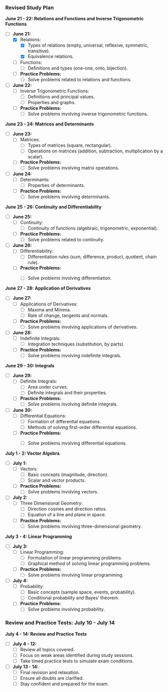 ### Revised Study Plan

**June 21 - 22: Relations and Functions and Inverse Trigonometric Functions**
- [ ] **June 21:**
  - [x] Relations:
    - [x] Types of relations (empty, universal, reflexive, symmetric, transitive).
    - [x] Equivalence relations.
  - [ ] Functions:
    - [ ] Definitions and types (one-one, onto, bijection).
  - [ ] **Practice Problems:**
    - [ ] Solve problems related to relations and functions.

- [ ] **June 22:**
  - [ ] Inverse Trigonometric Functions:
    - [ ] Definitions and principal values.
    - [ ] Properties and graphs.
  - [ ] **Practice Problems:**
    - [ ] Solve problems involving inverse trigonometric functions.

**June 23 - 24: Matrices and Determinants**
- [ ] **June 23:**
  - [ ] Matrices:
    - [ ] Types of matrices (square, rectangular).
    - [ ] Operations on matrices (addition, subtraction, multiplication by a scalar).
  - [ ] **Practice Problems:**
    - [ ] Solve problems involving matrix operations.

- [ ] **June 24:**
  - [ ] Determinants:
    - [ ] Properties of determinants.
  - [ ] **Practice Problems:**
    - [ ] Solve problems involving determinants.

**June 25 - 26: Continuity and Differentiability**
- [ ] **June 25:**
  - [ ] Continuity:
    - [ ] Continuity of functions (algebraic, trigonometric, exponential).
  - [ ] **Practice Problems:**
    - [ ] Solve problems related to continuity.

- [ ] **June 26:**
  - [ ] Differentiability:
    - [ ] Differentiation rules (sum, difference, product, quotient, chain rule).
  - [ ] **Practice Problems:**
    - [ ] Solve problems involving differentiation.


**June 27 - 28: Application of Derivatives**
- [ ] **June 27:**
  - [ ] Applications of Derivatives:
    - [ ] Maxima and Minima.
    - [ ] Rate of change, tangents and normals.
  - [ ] **Practice Problems:**
    - [ ] Solve problems involving applications of derivatives.

- [ ] **June 28:**
  - [ ] Indefinite Integrals:
    - [ ] Integration techniques (substitution, by parts).
  - [ ] **Practice Problems:**
    - [ ] Solve problems involving indefinite integrals.

**June 29 - 30: Integrals**
- [ ] **June 29:**
  - [ ] Definite Integrals:
    - [ ] Area under curves.
    - [ ] Definite integrals and their properties.
  - [ ] **Practice Problems:**
    - [ ] Solve problems involving definite integrals.

- [ ] **June 30:**
  - [ ] Differential Equations:
    - [ ] Formation of differential equations.
    - [ ] Methods of solving first-order differential equations.
  - [ ] **Practice Problems:**
    - [ ] Solve problems involving differential equations.


**July 1 - 2: Vector Algebra**
- [ ] **July 1:**
  - [ ] Vectors:
    - [ ] Basic concepts (magnitude, direction).
    - [ ] Scalar and vector products.
  - [ ] **Practice Problems:**
    - [ ] Solve problems involving vectors.

- [ ] **July 2:**
  - [ ] Three Dimensional Geometry:
    - [ ] Direction cosines and direction ratios.
    - [ ] Equation of a line and plane in space.
  - [ ] **Practice Problems:**
    - [ ] Solve problems involving three-dimensional geometry.

**July 3 - 4: Linear Programming**
- [ ] **July 3:**
  - [ ] Linear Programming:
    - [ ] Formulation of linear programming problems.
    - [ ] Graphical method of solving linear programming problems.
  - [ ] **Practice Problems:**
    - [ ] Solve problems involving linear programming.

- [ ] **July 4:**
  - [ ] Probability:
    - [ ] Basic concepts (sample space, events, probability).
    - [ ] Conditional probability and Bayes' theorem.
  - [ ] **Practice Problems:**
    - [ ] Solve problems involving probability.

### Review and Practice Tests: July 10 - July 14

**July 4 - 14: Review and Practice Tests**
- [ ] **July 4 - 12:**
  - [ ] Review all topics covered.
  - [ ] Focus on weak areas identified during study sessions.
  - [ ] Take timed practice tests to simulate exam conditions.

- [ ] **July 13 - 14:**
  - [ ] Final revision and relaxation.
  - [ ] Ensure all doubts are clarified.
  - [ ] Stay confident and prepared for the exam.
